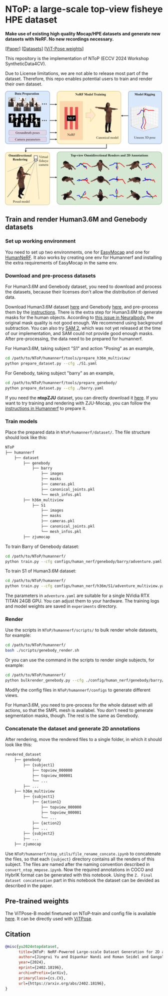 # NToP: a large-scale top-view fisheye HPE dataset

**Make use of existing high quality Mocap/HPE datasets and generate new datasets with NeRF. No new recordings necessary.**


[[Paper](https://arxiv.org/abs/2402.18196)]
[[Datasets](https://www.tu-chemnitz.de/etit/dst/forschung/comp_vision/datasets/index.php.en)]
[[ViT-Pose weights](https://tuc.cloud/index.php/s/JY66NkmTAqAdeKR)]

This repository is the implementation of NToP (ECCV 2024 Workshop SyntheticData4CV).

Due to License limitations, we are not able to release most part of the dataset.
Therefore, this repo enables potential users to train and render their own dataset.

![](./pipeline.png)

## Train and render Human3.6M and Genebody datasets

### Set up working environment
You need to set up two environments, one for [EasyMocap](https://chingswy.github.io/easymocap-public-doc/install/install.html) and one for [HumanNeRF](https://chingswy.github.io/easymocap-public-doc/install/install.html). It also works by creating one env for Humannerf and installing the extra requirements of EasyMocap in the same env.

### Download and pre-process datasets

For Human3.6M and Genebody dataset, you need to download and process the datasets, because their licenses don't allow the distribution of derived data.

Download Human3.6M dataset [here](http://vision.imar.ro/human3.6m/description.php) and Genebody [here](https://github.com/generalizable-neural-performer/gnr/blob/main/docs/Dataset.md), and pre-process them by the [instructions](./Easymocap/Readme.md).
There is the extra step for Human3.6M to generate masks for the human objects. According to [this issue in Neuralbody](https://github.com/zju3dv/neuralbody/issues/27), the original mask quality is not good enough. We recommend using background subtraction. You can also try [SAM 2](https://github.com/facebookresearch/sam2), which was not yet released at the time of our implementation, and SAM could not provide good enough masks.
After pre-processing, the data need to be prepared for humannerf.

For Human3.6M, taking subject "S1" and action "Posing" as an example,
```bash
cd /path/to/NToP/humannerf/tools/prepare_h36m_multiview/
python prepare_dataset.py --cfg ./S1.yaml 
```

For Genebody, taking subject "barry" as an example,
```bash
cd /path/to/NToP/humannerf/tools/prepare_genebody/
python prepare_dataset.py --cfg ./barry.yaml 
```

If you need the **ntopZJU** dataset, you can directly download it [here](https://www.tu-chemnitz.de/etit/dst/forschung/comp_vision/datasets/ntop/index.php.en). If you want to try training and rendering with ZJU-Mocap, you can follow the [instructions in Humannerf](https://www.tu-chemnitz.de/etit/dst/forschung/comp_vision/datasets/ntop/index.php.en) to prepare it.

### Train models
Place the prepared data in `NToP/humannerf/dataset/`. The file structure should look like this:
```bash
NToP
├── humannerf
    ├── dataset
        ├── genebody
            ├── barry
                ├── images
                ├── masks
                ├── cameras.pkl
                ├── canonical_joints.pkl
                └── mesh_infos.pkl
        ├── h36m_multiview
            ├── S1
                ├── images
                ├── masks
                ├── cameras.pkl
                ├── canonical_joints.pkl
                └── mesh_infos.pkl
        ├── zjumocap
```
To train Barry of Genebody dataset:
```bash
cd /path/to/NToP/humannerf/
python train.py --cfg configs/human_nerf/genebody/barry/adventure.yaml 
```
To train S1 of Human3.6M dataset:
```bash
cd /path/to/NToP/humannerf/
python train.py --cfg configs/human_nerf/h36m/S1/adventure_multiview.yaml 
```
The parameters in `adventure.yaml` are suitable for a single NVidia RTX TITAN 24GB GPU. You can adjust them to your hardware.
The training logs and model weights are saved in `experiments` directory.

### Render
Use the scripts in `NToP/humannerf/scripts/` to bulk render whole datasets, 
for example:
```bash
cd /path/to/NToP/humannerf/
bash ./scripts/genebody_render.sh
```
Or you can use the command in the scripts to render single subjects, for example:
```bash
cd /path/to/NToP/humannerf/
python bulkrender_genebody.py --cfg ./config/human_nerf/genebody/barry/single_gpu_1.yaml
```
Modify the config files in `NToP/humannerf/configs` to generate different views.

For Human3.6M, you need to pre-process for the whole dataset with all actions, so that the SMPL mesh is availabel. You don't need to generate segmentation masks, though. The rest is the same as Genebody.

### Concatenate the dataset and generate 2D annotations
After rendering, move the rendered files to a single folder, in which it should look like this:
```bash
rendered_dataset
    ├── genebody
        ├── {subject1}
            ├── topview_000000
            ├── topview_000001
            └── ...
        ├── ...
    ├── h36m_multiview
        ├── {subject1}
            ├── {action1}
                ├── topview_000000
                ├── topview_000001
                └── ...
            ├── {action2}
            ├── ...
        ├── {subject2}
        ├── ...
    ├── zjumocap
```
Use `NToP/humannerf/ntop_utils/file_rename_concate.ipynb` to concatenate the files, so that each `{subject}` directory contains all the renders of this subject.
The files are named after the naming convention described in `convert_ntop_mmpose.ipynb`.
Now the required annotations in COCO and HybrIK format can be generated with this notebook.
Using the `Z. Final dataset concatenation` part in this notebook the dataset can be devided as described in the paper.

## Pre-trained weights
The ViTPose-B model finetuned on NToP-train and config file is available [here](https://tuc.cloud/index.php/s/JY66NkmTAqAdeKR). It can be directly used with [ViTPose](https://github.com/ViTAE-Transformer/ViTPose).

## Citation
```BibTex
@misc{yu2024ntopdataset,
      title={NToP: NeRF-Powered Large-scale Dataset Generation for 2D and 3D Human Pose Estimation in Top-View Fisheye Images}, 
      author={Jingrui Yu and Dipankar Nandi and Roman Seidel and Gangolf Hirtz},
      year={2024},
      eprint={2402.18196},
      archivePrefix={arXiv},
      primaryClass={cs.CV},
      url={https://arxiv.org/abs/2402.18196}, 
}
```